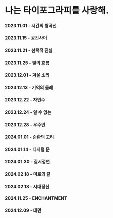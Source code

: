 # 나는 타이포그라피를 사랑해.

#### 2023.11.01 - 시간의 쌍곡선
#### 2023.11.15 - 공간사이
#### 2023.11.21 - 선택적 진실
#### 2023.11.25 - 빛의 흐름
#### 2023.12.01 - 겨울 소리
#### 2023.12.13 - 기억의 물레
#### 2023.12.22 - 자연수
#### 2023.12.24 - 알 수 없는
#### 2023.12.28 - 우주인
#### 2024.01.01 - 순환의 고리
#### 2024.01.14 - 디지털 문
#### 2024.01.30 - 질서정연
#### 2024.02.18 - 미로의 끝
#### 2024.02.18 - 시대정신
#### 2024.11.25 - ENCHANTMENT
#### 2024.12.09 - 대면
